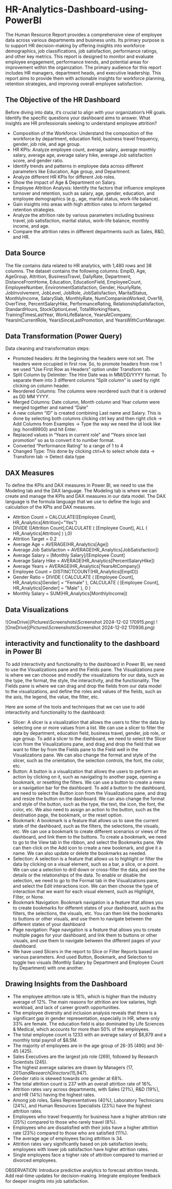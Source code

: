 # HR-Analytics-Dashboard-using-PowerBI
The Human Resource Report provides a comprehensive view of employee data across various  departments and business units. Its primary purpose is to support HR decision-making by offering  insights into workforce demographics, job classifications, job satisfaction, performance ratings, and other key metrics. This report is designed to monitor and evaluate  employee engagement, performance trends, and potential areas for improvement within the organization. The primary audience for this report includes HR managers, department heads, and executive leadership. This report aims to provide them with actionable insights for workforce planning, retention strategies, and improving overall employee satisfaction. 

## The Objective of the HR Dashboard
Before diving into data, it’s crucial to align with your organization’s HR goals. Identify the specific questions your dashboard aims to answer. What insights are HR professionals seeking to understand employee attrition?

- Composition of the Workforce: Understand the composition of the workforce by department, education field, business travel frequency, gender, job role, and age group.
- HR KPIs: Analyze employee count, average salary, average monthly salary, average age, average salary hike, average Job satisfaction score, and gender ratio.
- Identify trends and patterns in employee data across different parameters like Education, Age group, and Department.
- Analyze different HR KPIs for different Job roles.
- Show the impact of Age & Department on Salary.
- Employee Attrition Analysis: Identify the factors that influence employee turnover and retention, such as salary, age, gender, education, and employee demographics (e.g., age, marital status, work-life balance).
- Gain insights into areas with high attrition rates to inform targeted retention strategies.
- Analyze the attrition rate by various parameters including business travel, job satisfaction, marital status, work-life balance, monthly income, and age.
- Compare the attrition rates in different departments such as Sales, R&D, and HR.
## Data Source
The file contains data related to HR analytics, with 1,480 rows and 38 columns. The dataset contains the following columns: EmpID, Age, AgeGroup, Attrition, BusinessTravel, DailyRate, Department, DistanceFromHome, Education, EducationField, EmployeeCount, EmployeeNumber, EnvironmentSatisfaction, Gender, HourlyRate, JobInvolvement, JobLevel, JobRole, JobSatisfaction, MaritalStatus, MonthlyIncome, SalarySlab, MonthlyRate, NumCompaniesWorked, Over18, OverTime, PercentSalaryHike, PerformanceRating, RelationshipSatisfaction, StandardHours, StockOptionLevel, TotalWorkingYears, TrainingTimesLastYear, WorkLifeBalance, YearsAtCompany, YearsInCurrentRole, YearsSinceLastPromotion, and YearsWithCurrManager.

## Data Transformation (Power Query)
Data cleaning and transformation steps:
- Promoted headers: At the beginning the headers were not set. The headers were occupied in first row. So, to promote headers from row 1 we used “Use First Row as Headers” option under Transform tab. 
- Split Column by Delimiter: The Hire Date was in MM/DD/YYYY format. To separate them into 3 different columns “Split column” is used by right clicking on column header. 
- Reordered Columns: The columns were reordered such that it is ordered as DD MM YYYY. 
- Merged Columns: Date column, Month column and Year column were merged together and named “Date” 
- A new column “ID” is created combining Last name and Salary. This is done by selecting both columns clicking ctrl key and then right click -> Add Columns from Examples -> Type the way we need the id look like (eg: horn89900) and hit Enter.
-  Replaced values in “Years in current role” and “Years since last promotion”  so as to convert it to number format. 
- Converted “Performance Rating” to a range of 1 to 4
- Changed Type: This done by clicking ctrl+A to select whole data -> Transform tab -> Detect data type

## DAX Measures
To define the KPIs and DAX measures in Power BI, we need to use the Modeling tab and the DAX language. The Modeling tab is where we can create and manage the KPIs and DAX measures in our data model. The DAX language is the formula language that we use to define the logic and calculation of the KPIs and DAX measures. 
- Attrition Count = CALCULATE([Employee Count], HR_Analytics[Attrition]="Yes")
- DIVIDE ([Attrition Count],CALCULATE ( [Employee Count], ALL ( HR_Analytics[Attrition] ) ),0)
- Attrition Target = 0.2
- Average Age = AVERAGE(HR_Analytics[Age])
- Average Job Satisfaction = AVERAGE(HR_Analytics[JobSatisfaction])
- Average Salary = [Monthly Salary]/[Employee Count]
- Average Salary Hike = AVERAGE(HR_Analytics[PercentSalaryHike])
- Average Years = AVERAGE(HR_Analytics[YearsAtCompany])
- Employee Count = DISTINCTCOUNT(HR_Analytics[EmpID])
- Gender Ratio =
DIVIDE (
    CALCULATE ( [Employee Count], HR_Analytics[Gender] = "Female" ),
    CALCULATE ( [Employee Count], HR_Analytics[Gender] = "Male" ),
    0
)
- Monthly Salary = SUM(HR_Analytics[MonthlyIncome])
## Data Visualizations
![OneDrive](Pictures\Screenshots\Screenshot 2024-12-02 170915.png)
![OneDrive](Pictures\Screenshots\Screenshot 2024-12-02 170936.png)
## interactivity and functionality to the dashboard in Power BI
To add interactivity and functionality to the dashboard in Power BI, we need to use the Visualizations pane and the Fields pane. The Visualizations pane is where we can choose and modify the visualizations for our data, such as the type, the format, the style, the interactivity, and the functionality. The Fields pane is where we can drag and drop the fields from our data model to the visualizations, and define the roles and values of the fields, such as the axis, the legend, the value, the filter, etc. 

Here are some of the tools and techniques that we can use to add interactivity and functionality to the dashboard:
- Slicer: A slicer is a visualization that allows the users to filter the data by selecting one or more values from a list. We can use a slicer to filter the data by department, education field, business travel, gender, job role, or age group. To add a slicer to the dashboard, we need to select the Slicer icon from the Visualizations pane, and drag and drop the field that we want to filter by from the Fields pane to the Field well in the Visualizations pane. We can also change the format and style of the slicer, such as the orientation, the selection controls, the font, the color, etc.
- Button: A button is a visualization that allows the users to perform an action by clicking on it, such as navigating to another page, opening a bookmark, or resetting the filters. We can use a button to create a menu or a navigation bar for the dashboard. To add a button to the dashboard, we need to select the Button icon from the Visualizations pane, and drag and resize the button on the dashboard. We can also change the format and style of the button, such as the type, the text, the icon, the font, the color, etc. We also need to assign an action to the button, such as the destination page, the bookmark, or the reset option.
- Bookmark: A bookmark is a feature that allows us to save the current state of the dashboard, such as the filters, the selections, the visuals, etc. We can use a bookmark to create different scenarios or views of the dashboard, and link them to the buttons. To create a bookmark, we need to go to the View tab in the ribbon, and select the Bookmarks pane. We can then click on the Add icon to create a new bookmark, and give it a name. We can also update or delete the bookmarks as needed.
- Selection: A selection is a feature that allows us to highlight or filter the data by clicking on a visual element, such as a bar, a slice, or a point. We can use a selection to drill down or cross-filter the data, and see the details or the relationships of the data. To enable or disable the selection, we need to go to the Format tab in the Visualizations pane, and select the Edit interactions icon. We can then choose the type of interaction that we want for each visual element, such as Highlight, Filter, or None.
- Bookmark Navigation: Bookmark navigation is a feature that allows you to create bookmarks for different states of your dashboard, such as the filters, the selections, the visuals, etc. You can then link the bookmarks to buttons or other visuals, and use them to navigate between the different states of your dashboard
- Page navigation: Page navigation is a feature that allows you to create multiple pages for your dashboard, and link them to buttons or other visuals, and use them to navigate between the different pages of your dashboard.
- We have used Slicers in the report to Slice or Filter Reports based on various parameters. And used Button, Bookmark, and Selection to toggle two visuals (Monthly Salary by Department and Employee Count by Department) with one another.
## Drawing Insights from the Dashboard
- The employee attrition rate is 16%, which is higher than the industry average of 12%. The main reasons for attrition are low salaries, high workload, and lack of career growth opportunities.
- The employee diversity and inclusion analysis reveals that there is a significant gap in gender representation, especially in HR, where only 33% are female. The education field is also dominated by Life Sciences & Medical, which accounts for more than 50% of the employees.
- The total employee count is 1233 with an average salary of $6,879 and a monthly total payroll of $8.5M.
- The majority of employees are in the age group of 26-35 (490) and 36-45 (425).
- Sales Executives are the largest job role (269), followed by Research Scientists (245).
- The highest average salaries are drawn by Managers ($17,201) and Research Directors ($15,947).
- Gender ratio is skewed towards one gender at 68%.
- The total attrition count is 237 with an overall attrition rate of 16%.
- Attrition rates vary across departments, with Sales (21%), R&D (19%), and HR (14%) having the highest rates.
- Among job roles, Sales Representatives (40%), Laboratory Technicians (24%), and Human Resources Specialists (23%) have the highest attrition rates.
- Employees who travel frequently for business have a higher attrition rate (25%) compared to those who rarely travel (8%).
- Employees who are dissatisfied with their jobs have a higher attrition rate (23%) compared to those who are satisfied (11%).
- The average age of employees facing attrition is 34.
- Attrition rates vary significantly based on job satisfaction levels; employees with lower job satisfaction have higher attrition rates.
- Single employees face a higher rate of attrition compared to married or divorced employees.

OBSERVATION: Introduce predictive analytics to forecast attrition trends.
Add real-time updates for decision-making.
Integrate employee feedback for deeper insights into job satisfaction.
